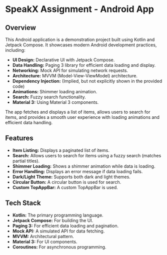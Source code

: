 # SpeakX Assignment - Android App

## Overview

This Android application is a demonstration project built using Kotlin and Jetpack Compose. It showcases modern Android development practices, including:

*   **UI Design:** Declarative UI with Jetpack Compose.
*   **Data Handling:** Paging 3 library for efficient data loading and display.
*   **Networking:** Mock API for simulating network requests.
*   **Architecture:** MVVM (Model-View-ViewModel) architecture.
*   **Dependency Injection:** (Implied, but not explicitly shown in the provided code)
*   **Animations:** Shimmer loading animation.
*   **Search:** Fuzzy search functionality.
* **Material 3:** Using Material 3 components.

The app fetches and displays a list of items, allows users to search for items, and provides a smooth user experience with loading animations and efficient data handling.

## Features

*   **Item Listing:** Displays a paginated list of items.
*   **Search:** Allows users to search for items using a fuzzy search (matches partial titles).
*   **Shimmer Loading:** Shows a shimmer animation while data is loading.
*   **Error Handling:** Displays an error message if data loading fails.
*   **Dark/Light Theme:** Supports both dark and light themes.
* **Circular Button:** A circular button is used for search.
* **Custom TopAppBar:** A custom TopAppBar is used.

## Tech Stack

*   **Kotlin:** The primary programming language.
*   **Jetpack Compose:** For building the UI.
*   **Paging 3:** For efficient data loading and pagination.
*   **Mock API:** A simulated API for data fetching.
*   **MVVM:** Architectural pattern.
*   **Material 3:** For UI components.
* **Coroutines:** For asynchronous programming.
